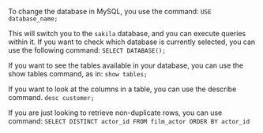 To change the database in MySQL, you use the command: `USE database_name;`

This will switch you to the `sakila` database, and you can execute queries within it. If you want to check which database is currently selected, you can use the following command: `SELECT DATABASE();`

If you want to see the tables available in your database, you can use the show tables command, as in:
`show tables;`

If you want to look at the columns in a table, you can use the describe command. `desc customer;`

If you are just looking to retrieve non-duplicate rows, you can use command: `SELECT DISTINCT actor_id FROM film_actor ORDER BY actor_id`

